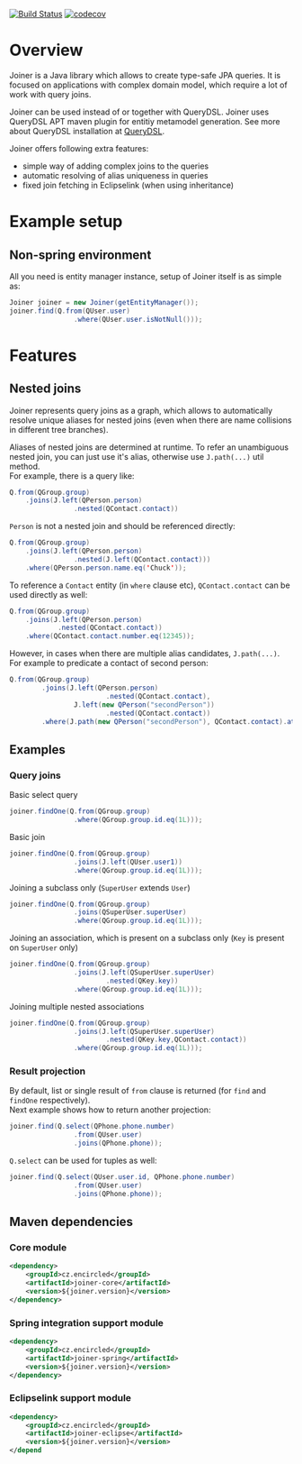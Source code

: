 [![Build Status](https://travis-ci.org/encircled/Joiner.svg?branch=master)](https://travis-ci.org/encircled/Joiner)
[![codecov](https://codecov.io/gh/encircled/Joiner/branch/master/graph/badge.svg)](https://codecov.io/gh/encircled/Joiner)

# Overview

Joiner is a Java library which allows to create type-safe JPA queries. It is focused on applications with complex domain model, which require a lot of work with query joins.   

Joiner can be used instead of or together with QueryDSL. Joiner uses QueryDSL APT maven plugin for entitiy metamodel generation. See more about QueryDSL installation at [QueryDSL](http://www.querydsl.com/static/querydsl/latest/reference/html/ch02.html#jpa_integration).

Joiner offers following extra features:
* simple way of adding complex joins to the queries
* automatic resolving of alias uniqueness in queries
* fixed join fetching in Eclipselink (when using inheritance)

# Example setup

## Non-spring environment
All you need is entity manager instance, setup of Joiner itself is as simple as:

```java
Joiner joiner = new Joiner(getEntityManager());
joiner.find(Q.from(QUser.user)
                .where(QUser.user.isNotNull()));
```

# Features

## Nested joins

Joiner represents query joins as a graph, which allows to automatically resolve unique aliases for nested joins (even when there are name collisions in different tree branches).

Aliases of nested joins are determined at runtime. To refer an unambiguous nested join, you can just use it's alias, otherwise use `J.path(...)` util method.     
For example, there is a query like:

```java
Q.from(QGroup.group)
    .joins(J.left(QPerson.person)
                .nested(QContact.contact))
```

`Person` is not a nested join and should be referenced directly:

```java
Q.from(QGroup.group)
    .joins(J.left(QPerson.person)
                .nested(J.left(QContact.contact)))
    .where(QPerson.person.name.eq('Chuck'));
```

To reference a `Contact` entity (in `where` clause etc), `QContact.contact` can be used directly as well:

```java
Q.from(QGroup.group)
    .joins(J.left(QPerson.person)
            .nested(QContact.contact))
    .where(QContact.contact.number.eq(12345));
```

However, in cases when there are multiple alias candidates, `J.path(...)`. For example to predicate a contact of second person:

```java
Q.from(QGroup.group)
        .joins(J.left(QPerson.person)
                        .nested(QContact.contact),
                J.left(new QPerson("secondPerson"))
                        .nested(QContact.contact))
        .where(J.path(new QPerson("secondPerson"), QContact.contact).attribute.eq("secondContactAttribute"))
```

## Examples

### Query joins

Basic select query
```java
joiner.findOne(Q.from(QGroup.group)
                .where(QGroup.group.id.eq(1L)));
```

Basic join
```java
joiner.findOne(Q.from(QGroup.group)
                .joins(J.left(QUser.user1))
                .where(QGroup.group.id.eq(1L)));
```

Joining a subclass only (`SuperUser` extends `User`)
```java
joiner.findOne(Q.from(QGroup.group)
                .joins(QSuperUser.superUser)
                .where(QGroup.group.id.eq(1L)));
```

Joining an association, which is present on a subclass only (`Key` is present on `SuperUser` only)
```java
joiner.findOne(Q.from(QGroup.group)
                .joins(J.left(QSuperUser.superUser)
                        .nested(QKey.key))
                .where(QGroup.group.id.eq(1L)));
```

Joining multiple nested associations
```java
joiner.findOne(Q.from(QGroup.group)
                .joins(J.left(QSuperUser.superUser)
                        .nested(QKey.key,QContact.contact))
                .where(QGroup.group.id.eq(1L)));
```
### Result projection
By default, list or single result of `from` clause is returned (for `find` and `findOne` respectively).   
Next example shows how to return another projection:   
```java
joiner.find(Q.select(QPhone.phone.number)
                .from(QUser.user)
                .joins(QPhone.phone));
```

`Q.select` can be used for tuples as well:

```java
joiner.find(Q.select(QUser.user.id, QPhone.phone.number)
                .from(QUser.user)
                .joins(QPhone.phone));
```

## Maven dependencies  

### Core module
```xml
<dependency>
    <groupId>cz.encircled</groupId>
    <artifactId>joiner-core</artifactId>
    <version>${joiner.version}</version>
</dependency>
```

### Spring integration support module
```xml
<dependency>
    <groupId>cz.encircled</groupId>
    <artifactId>joiner-spring</artifactId>
    <version>${joiner.version}</version>
</dependency>
```

### Eclipselink support module
```xml
<dependency>
    <groupId>cz.encircled</groupId>
    <artifactId>joiner-eclipse</artifactId>
    <version>${joiner.version}</version>
</depend
